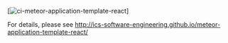 [![ci-meteor-application-template-react]([https://github.com/rainbows-gallery/gallery-app/actions/workflows/ci.yml/badge.svg])]

For details, please see http://ics-software-engineering.github.io/meteor-application-template-react/
